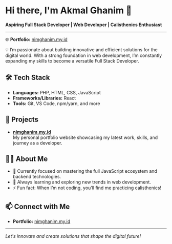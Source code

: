 # Hi there, I'm Akmal Ghanim 👋

**Aspiring Full Stack Developer | Web Developer | Calisthenics Enthusiast**

---

🌐 **Portfolio:** [nimghanim.my.id](https://nimghanim.my.id)

💡 I’m passionate about building innovative and efficient solutions for the digital world. With a strong foundation in web development, I’m constantly expanding my skills to become a versatile Full Stack Developer.

## 🛠️ Tech Stack
- **Languages:** PHP, HTML, CSS, JavaScript
- **Frameworks/Libraries:** React
- **Tools:** Git, VS Code, npm/yarn, and more

## 🚀 Projects

- **[nimghanim.my.id](https://nimghanim.my.id)**  
  My personal portfolio website showcasing my latest work, skills, and journey as a developer.

## 👨‍💻 About Me

- 🔭 Currently focused on mastering the full JavaScript ecosystem and backend technologies.
- 🌱 Always learning and exploring new trends in web development.
- ⚡ Fun fact: When I’m not coding, you’ll find me practicing calisthenics!

## 📫 Connect with Me

- **Portfolio:** [nimghanim.my.id](https://nimghanim.my.id)

---

*Let's innovate and create solutions that shape the digital future!*
